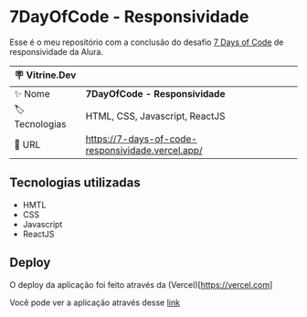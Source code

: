 # 7DayOfCode - Responsividade

Esse é o meu repositório com a conclusão do desafio [7 Days of Code](https://7daysofcode.io/) de responsividade da Alura.

| :placard: Vitrine.Dev |     |
| -------------  | --- |
| :sparkles: Nome        | **7DayOfCode - Responsividade**
| :label: Tecnologias | HTML, CSS, Javascript, ReactJS
| :rocket: URL         | https://7-days-of-code-responsividade.vercel.app/

## Tecnologias utilizadas

- HMTL
- CSS
- Javascript
- ReactJS

## Deploy

O deploy da aplicação foi feito através da (Vercel)[https://vercel.com]

Você pode ver a aplicação através desse <a href="https://7-days-of-code-responsividade.vercel.app/" target="_blank">link</a>
